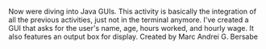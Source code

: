 Now were diving into Java GUIs. This activity is basically the integration of all the previous activities, just not in the terminal anymore. I've created a GUI that asks for the user's name, age, hours worked, and hourly wage.
It also features an output box for display. 
Created by Marc Andrei G. Bersabe
